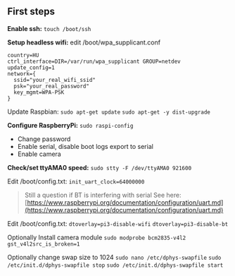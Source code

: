 ## First steps

**Enable ssh:**
`touch /boot/ssh`

**Setup headless wifi:**
edit /boot/wpa_supplicant.conf
```
country=HU
ctrl_interface=DIR=/var/run/wpa_supplicant GROUP=netdev
update_config=1
network={
  ssid="your_real_wifi_ssid"
  psk="your_real_password"
  key_mgmt=WPA-PSK
}
```
Update Raspbian:
`sudo apt-get update`
`sudo apt-get -y dist-upgrade`

**Configure RaspberryPi:**
`sudo raspi-config`

-   Change password
-   Enable serial, disable boot logs export to serial
-   Enable camera

 **Check/set ttyAMA0 speed:**
`sudo stty -F /dev/ttyAMA0 921600`

Edit /boot/config.txt:
`init_uart_clock=64000000`

> Still a question if BT is interfering with serial
See here: [https://www.raspberrypi.org/documentation/configuration/uart.md](https://www.raspberrypi.org/documentation/configuration/uart.md)

Edit /boot/config.txt:
`dtoverlay=pi3-disable-wifi`
`dtoverlay=pi3-disable-bt`

Optionally Install camera module
`sudo modprobe bcm2835-v4l2 gst_v4l2src_is_broken=1`

Optionally change swap size to 1024
`sudo nano /etc/dphys-swapfile`
`sudo /etc/init.d/dphys-swapfile stop`
`sudo /etc/init.d/dphys-swapfile start`
